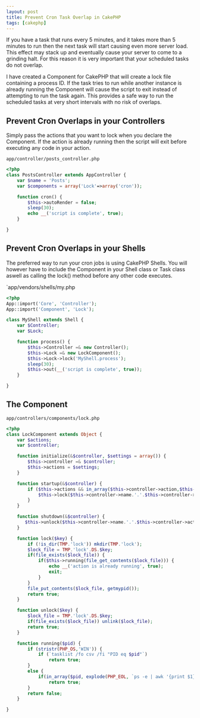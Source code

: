 ```yaml
---
layout: post
title: Prevent Cron Task Overlap in CakePHP
tags: [cakephp]
---
```


If you have a task that runs every 5 minutes, and it takes more than 5 minutes to run then the next task will start causing even more server load.  This effect may stack up and eventually cause your server to come to a grinding halt.  For this reason it is very important that your scheduled tasks do not overlap.

<!--break-->

I have created a Component for CakePHP that will create a lock file containing a process ID.  If the task tries to run while another instance is already running the Component will cause the script to exit instead of attempting to run the task again.  This provides a safe way to run the scheduled tasks at very short intervals with no risk of overlaps.


## Prevent Cron Overlaps in your Controllers

Simply pass the actions that you want to lock when you declare the Component.  If the action is already running then the script will exit before executing any code in your action.

`app/controller/posts_controller.php`

```php
<?php
class PostsController extends AppController {
	var $name = 'Posts';
	var $components = array('Lock'=>array('cron'));

	function cron() {
		$this->autoRender = false;
		sleep(30);
		echo __('script is complete', true);
	}

}
```


## Prevent Cron Overlaps in your Shells

The preferred way to run your cron jobs is using CakePHP Shells.  You will however have to include the Component in your Shell class or Task class aswell as calling the lock() method before any other code executes.

`app/vendors/shells/my.php

```php
<?php 
App::import('Core', 'Controller');
App::import('Component', 'Lock');

class MyShell extends Shell {
	var $Controller;
	var $Lock;

	function process() {
		$this->Controller =& new Controller();
		$this->Lock =& new LockComponent();
		$this->Lock->lock('MyShell.process');
		sleep(30);
		$this->out(__('script is complete', true));
	}

}
```


## The Component

`app/controllers/components/lock.php`

```php
<?php
class LockComponent extends Object {
	var $actions;
	var $controller;

	function initialize(&$controller, $settings = array()) {
		$this->controller =& $controller;
		$this->actions = $settings;
	}

	function startup(&$controller) {
		if ($this->actions && in_array($this->controller->action,$this->actions)) {
			$this->lock($this->controller->name.'.'.$this->controller->action);
		}
	}

	function shutdown(&$controller) {
	   $this->unlock($this->controller->name.'.'.$this->controller->action);
	}

	function lock($key) {
		if (!is_dir(TMP.'lock')) mkdir(TMP.'lock');
		$lock_file = TMP.'lock'.DS.$key;
		if(file_exists($lock_file)) {
			if($this->running(file_get_contents($lock_file))) {
				echo __('action is already running', true);
				exit;
			}
		}
		file_put_contents($lock_file, getmypid());
		return true;
	}

	function unlock($key) {
		$lock_file = TMP.'lock'.DS.$key;
		if(file_exists($lock_file)) unlink($lock_file);
		return true;
	}

	function running($pid) {
		if (stristr(PHP_OS,'WIN')) {
			if (`tasklist /fo csv /fi "PID eq $pid"`) 
				return true;
		}
		else {
			if(in_array($pid, explode(PHP_EOL, `ps -e | awk '{print $1}'`))) 
				return true;
		}   
		return false;
	}

}
```
